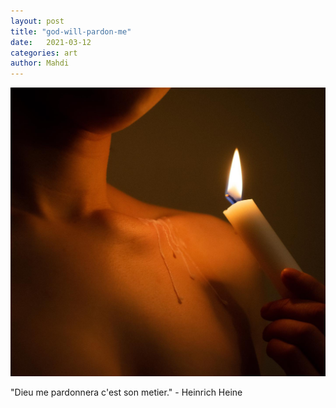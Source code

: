 ```yaml
---
layout: post
title: "god-will-pardon-me"
date:   2021-03-12
categories: art
author: Mahdi
---
```


![god-will-pardon-me](/img/arts/god-will-pardon-me.jpg)

<span class='image-details'>
"Dieu me pardonnera c'est son metier." - Heinrich Heine
</span>
